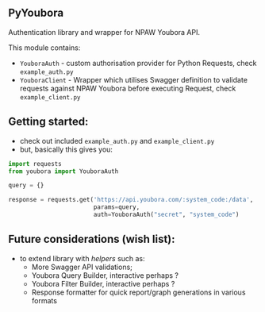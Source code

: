 ## PyYoubora

Authentication library and wrapper for NPAW Youbora API.
 
This module contains:
- `YouboraAuth` - custom authorisation provider for Python Requests, check `example_auth.py`
- `YouboraClient` - Wrapper which utilises Swagger definition to validate requests
 against NPAW Youbora before executing Request, check `example_client.py`
 
## Getting started:
- check out included `example_auth.py` and `example_client.py`
- but, basically this gives you:

```python
import requests
from youbora import YouboraAuth

query = {}

response = requests.get('https://api.youbora.com/:system_code:/data',
                        params=query,
                        auth=YouboraAuth("secret", "system_code")
```

## Future considerations (wish list):
- to extend library with _helpers_ such as:
    - More Swagger API validations;
    - Youbora Query Builder, interactive perhaps ?
    - Youbora Filter Builder, interactive perhaps ?
    - Response formatter for quick report/graph generations in various formats
